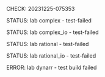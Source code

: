 CHECK: 20231225-075353
STATUS: lab complex - test-failed
STATUS: lab complex_io - test-failed
STATUS: lab rational - test-failed
STATUS: lab rational_io - test-failed
ERROR: lab dynarr - test build failed
